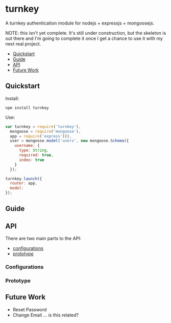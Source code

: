 # turnkey

A turnkey authentication module for nodejs + expressjs + mongoosejs.

NOTE: this isn't yet complete. It's still under construction, but the skeleton
      is out there and I'm going to complete it once I get a chance to use it
      with my next real project.

* [Quickstart](#quickstart)
* [Guide](#guide)
* [API](#api)
* [Future Work](#future-work)

## Quickstart

Install:
```
npm install turnkey
```

Use:
```js
var turnkey = require('turnkey'),
  mongoose = require('mongoose'),
  app = require('express')(),
  user = mongoose.model('users', new mongoose.Schema({
    username: {
      type: String,
      required: true,
      index: true
    }
  });

turnkey.launch({
  router: app,
  model: 
});
```

## Guide



## API

There are two main parts to the API:

  * [configurations](#configurations)
  * [prototype](#prototype)

### Configurations

### Prototype

## Future Work

 * Reset Password
 * Change Email ... is this related?
